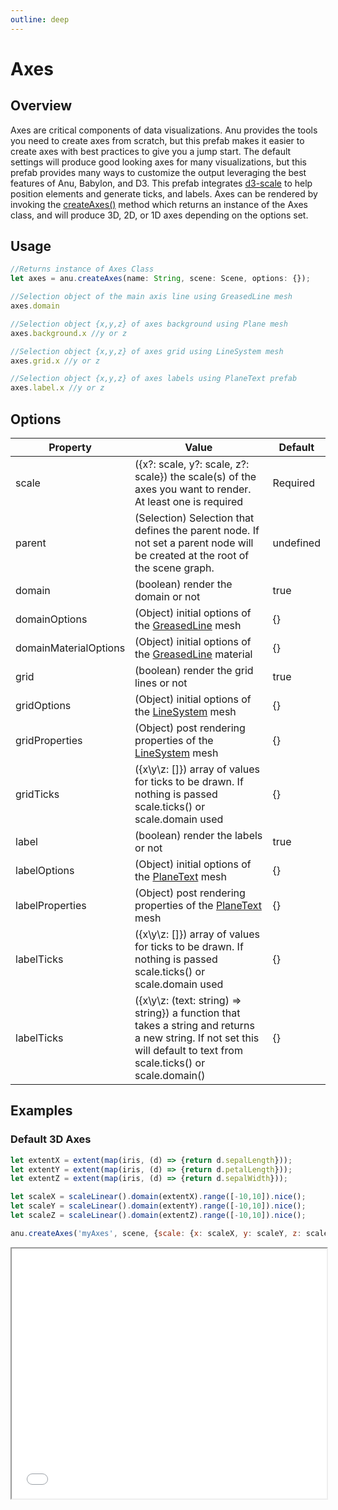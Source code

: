 ```yaml
---
outline: deep
---
```

# Axes

## Overview
Axes are critical components of data visualizations. Anu provides the tools you need to create axes from scratch, but this prefab makes it easier to create axes with best practices to give you a jump start.
The default settings will produce good looking axes for many visualizations, but this prefab provides many ways to customize the output leveraging the best features of Anu, Babylon, and D3. 
This prefab integrates [d3-scale](https://github.com/d3/d3-scale) to help position elements and generate ticks, and labels. Axes can be rendered by invoking the [createAxes()](/api/modules.html#createaxes) method which returns an instance of the Axes class, and will produce 3D, 2D, or 1D axes depending on the options set.


## Usage

``` js
//Returns instance of Axes Class
let axes = anu.createAxes(name: String, scene: Scene, options: {});

//Selection object of the main axis line using GreasedLine mesh
axes.domain 

//Selection object {x,y,z} of axes background using Plane mesh
axes.background.x //y or z

//Selection object {x,y,z} of axes grid using LineSystem mesh
axes.grid.x //y or z 

//Selection object {x,y,z} of axes labels using PlaneText prefab
axes.label.x //y or z 
```

## Options

| Property       |      Value      |  Default |
| ------------- | ------------- | ------------- |
|   scale   | ({x?: scale, y?: scale, z?: scale}) the scale(s) of the axes you want to render. At least one is required  | Required |
|  parent  |  (Selection) Selection that defines the parent node. If not set a parent node will be created at the root of the scene graph.  |  undefined  |
|  domain  |  (boolean) render the domain or not  |  true  |
|  domainOptions  |  (Object) initial options of the [GreasedLine](https://doc.babylonjs.com/features/featuresDeepDive/mesh/creation/param/greased_line) mesh |  {}  |
|  domainMaterialOptions  |  (Object) initial options of the [GreasedLine](https://doc.babylonjs.com/features/featuresDeepDive/mesh/creation/param/greased_line) material  |  {}  |
|  grid | (boolean) render the grid lines or not   |  true  |
|  gridOptions  | (Object) initial options of the [LineSystem](https://doc.babylonjs.com/features/featuresDeepDive/mesh/creation/param/line_system) mesh    |  {}  |
|  gridProperties  | (Object) post rendering properties of the [LineSystem](https://doc.babylonjs.com/features/featuresDeepDive/mesh/creation/param/line_system) mesh    |  {}  |
|  gridTicks  | ({x\y\z: []}) array of values for ticks to be drawn. If nothing is passed scale.ticks() or scale.domain used |  {}  |
|  label | (boolean) render the labels or not   |  true  |
|  labelOptions  | (Object) initial options of the [PlaneText](/guide/prefabs/planetext.html) mesh  |  {}  |
|  labelProperties  | (Object) post rendering properties of the [PlaneText](/guide/prefabs/planetext.html) mesh   |  {}  |
|  labelTicks  | ({x\y\z: []}) array of values for ticks to be drawn. If nothing is passed scale.ticks() or scale.domain used |  {}  |
|  labelTicks  | ({x\y\z: (text: string) => string}) a function that takes a string and returns a new string. If not set this will default to text from scale.ticks() or scale.domain() |  {}  |


## Examples

### Default 3D Axes
``` js
let extentX = extent(map(iris, (d) => {return d.sepalLength}));
let extentY = extent(map(iris, (d) => {return d.petalLength}));
let extentZ = extent(map(iris, (d) => {return d.sepalWidth}));

let scaleX = scaleLinear().domain(extentX).range([-10,10]).nice(); 
let scaleY = scaleLinear().domain(extentY).range([-10,10]).nice(); 
let scaleZ = scaleLinear().domain(extentZ).range([-10,10]).nice(); 

anu.createAxes('myAxes', scene, {scale: {x: scaleX, y: scaleY, z: scaleZ}});

```

 <iframe id="inlineFrameExample"
      title="Inline Frame Example"
      width="100%"
      height="400"
      src="/index.html/?example=axesTest">
  </iframe>
